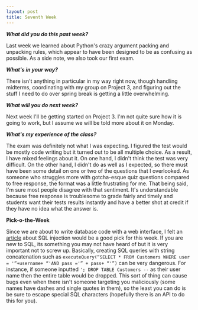 ```yaml
---
layout: post
title: Seventh Week
---
```

<p><b><i>What did you do this past week?</i></b></p>
<p>Last week we learned about Python's crazy argument packing and unpacking rules, which appear to have been designed to be as confusing as possible. As a side note, we also took our first exam.</p>
<p><b><i>What's in your way?</i></b></p>
<p>There isn't anything in particular in my way right now, though handling midterms, coordinating with my group on Project 3, and figuring out the stuff I need to do over spring break is getting a little overwhelming.</p>
<p><b><i>What will you do next week?</i></b></p>
<p>Next week I'll be getting started on Project 3. I'm not quite sure how it is going to work, but I assume we will be told more about it on Monday.</p>
<p><b><i>What's my experience of the class?</i></b></p>
<p>The exam was definitely not what I was expecting. I figured the test would be mostly code writing but it turned out to be all multiple choice. As a result, I have mixed feelings about it. On one hand, I didn't think the test was very difficult. On the other hand, I didn't do as well as I expected, so there must have been some detail on one or two of the questions that I overlooked. As someone who struggles more with gotcha-esque quiz questions compared to free response, the format was a little frustrating for me. That being said, I'm sure most people disagree with that sentiment. It's understandable because free response is troublesome to grade fairly and timely and students want their tests results instantly and have a better shot at credit if they have no idea what the answer is.</p>
<p><b>Pick-o-the-Week</b></p>
<p>Since we are about to write database code with a web interface, I felt an <a href = "http://www.acunetix.com/websitesecurity/sql-injection/">article</a> about SQL injection would be a good pick for this week. If you are new to SQL, its something you may not have heard of but it is very important not to screw up. Basically, creating SQL queries with string concatenation such as <code>executeQuery(“SELECT * FROM Customers WHERE user = '”+username+ “'AND pass ='” + pass+ “'”)</code> can be very dangerous. For instance, if someone inputted <code>'; DROP TABLE Customers --</code> as their user name then the entire table would be dropped. This sort of thing can cause bugs even when there isn't someone targeting you maliciously (some names have dashes and single quotes in them), so the least you can do is be sure to escape special SQL characters (hopefully there is an API to do this for you).</p>
